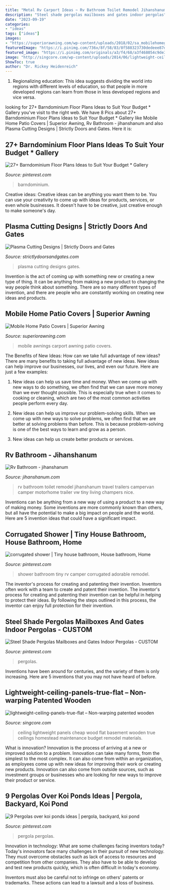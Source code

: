 ```yaml
---
title: "Metal Rv Carport Ideas ~ Rv Bathroom Toilet Remodel Jihanshanum Travel Trailers Campervan Camper Motorhome Trailer Vw Tiny Living Champers Nice"
description: "Steel shade pergolas mailboxes and gates indoor pergolas"
date: "2023-09-19"
categories:
- "ideas"
tags: ["ideas"]
images:
- "https://superiorawning.com/wp-content/uploads/2018/02/sa_mobilehomegallery14.jpg"
featuredImage: "https://i.pinimg.com/736x/8f/58/83/8f588323730dedeee87d163dffcd4819.jpg"
featured_image: "https://i.pinimg.com/originals/a3/f4/68/a3f468054c9de332f7bb481fae0ee0e8.jpg"
image: "http://singcore.com/wp-content/uploads/2014/06/lightweight-ceiling-panels-true-flat.jpg"
ShowToc: true
author: "Dr. Rickey Heidenreich"
---
```



1. Regionalizing education: This idea suggests dividing the world into regions with different levels of education, so that people in more developed regions can learn from those in less developed regions and vice versa.

	

		
looking for 27+ Barndominium Floor Plans Ideas to Suit Your Budget * Gallery you've visit to the right web. We have 8 Pics about 27+ Barndominium Floor Plans Ideas to Suit Your Budget * Gallery like Mobile Home Patio Covers | Superior Awning, Rv Bathroom - jihanshanum and also Plasma Cutting Designs | Strictly Doors and Gates. Here it is:
		
    
## 27+ Barndominium Floor Plans Ideas To Suit Your Budget * Gallery

<img loading=lazy src="https://i.pinimg.com/736x/dc/5e/86/dc5e86f8db37eda4e65aca49a6f0b5e4.jpg" onerror="this.onerror=null;this.src='https://tse4.mm.bing.net/th?id=OIP.taftmMvsO01VkkstVLTYJQHaLH&amp;pid=15.1';" alt="27+ Barndominium Floor Plans Ideas to Suit Your Budget * Gallery">

_Source: pinterest.com_

>barndominium. 

	

Creative ideas:
Creative ideas can be anything you want them to be. You can use your creativity to come up with ideas for products, services, or even whole businesses. It doesn't have to be creative, just creative enough to make someone's day.

    
## Plasma Cutting Designs | Strictly Doors And Gates

<img loading=lazy src="https://strictlydoorsandgates.com/wp-content/gallery/plasma-cutting-designs/plasma-cutting-11.jpg" onerror="this.onerror=null;this.src='https://tse1.mm.bing.net/th?id=OIP.hfoKondgKOK6QRFIztpixQHaFj&amp;pid=15.1';" alt="Plasma Cutting Designs | Strictly Doors and Gates">

_Source: strictlydoorsandgates.com_

>plasma cutting designs gates. 

	

Invention is the act of coming up with something new or creating a new type of thing. It can be anything from making a new product to changing the way people think about something. There are so many different types of invention, and there are people who are constantly working on creating new ideas and products.

    
## Mobile Home Patio Covers | Superior Awning

<img loading=lazy src="https://superiorawning.com/wp-content/uploads/2018/02/sa_mobilehomegallery14.jpg" onerror="this.onerror=null;this.src='https://tse3.mm.bing.net/th?id=OIP.Ahqireq-38DW4IKv4beh3gHaFj&amp;pid=15.1';" alt="Mobile Home Patio Covers | Superior Awning">

_Source: superiorawning.com_

>mobile awnings carport awning patio covers. 

	

The Benefits of New Ideas: How can we take full advantage of new ideas?
There are many benefits to taking full advantage of new ideas. New ideas can help improve our businesses, our lives, and even our future. Here are just a few examples:
1. New ideas can help us save time and money. When we come up with new ways to do something, we often find that we can save more money than we ever thought possible. This is especially true when it comes to cooking or cleaning, which are two of the most common activities people perform every day.

2. New ideas can help us improve our problem-solving skills. When we come up with new ways to solve problems, we often find that we are better at solving problems than before. This is because problem-solving is one of the best ways to learn and grow as a person.

3. New ideas can help us create better products or services.

    
## Rv Bathroom - Jihanshanum

<img loading=lazy src="https://jihanshanum.com/wp-content/uploads/2018/11/RV-bathroom00049.jpg" onerror="this.onerror=null;this.src='https://tse2.mm.bing.net/th?id=OIP.Jv_JKyuL0NT7hQR5F_MdrgHaJ4&amp;pid=15.1';" alt="Rv Bathroom - jihanshanum">

_Source: jihanshanum.com_

>rv bathroom toilet remodel jihanshanum travel trailers campervan camper motorhome trailer vw tiny living champers nice. 

	

Inventions can be anything from a new way of using a product to a new way of making money. Some inventions are more commonly known than others, but all have the potential to make a big impact on people and the world. Here are 5 invention ideas that could have a significant impact.

    
## Corrugated Shower | Tiny House Bathroom, House Bathroom, Home

<img loading=lazy src="https://i.pinimg.com/originals/a3/f4/68/a3f468054c9de332f7bb481fae0ee0e8.jpg" onerror="this.onerror=null;this.src='https://tse1.mm.bing.net/th?id=OIP.xQ_1y-m6xIgecYoY5bT5ewHaLG&amp;pid=15.1';" alt="corrugated shower | Tiny house bathroom, House bathroom, Home">

_Source: pinterest.com_

>shower bathroom tiny rv camper corrugated adorable remodel. 

	

The inventor's process for creating and patenting their invention.
Inventors often work with a team to create and patent their invention. The inventor's process for creating and patenting their invention can be helpful in helping to protect their ideas. By following the steps outlined in this process, the inventor can enjoy full protection for their invention.

    
## Steel Shade Pergolas Mailboxes And Gates Indoor Pergolas - CUSTOM

<img loading=lazy src="https://i.pinimg.com/736x/8f/58/83/8f588323730dedeee87d163dffcd4819.jpg" onerror="this.onerror=null;this.src='https://tse3.mm.bing.net/th?id=OIP.Fwr6s_aSjoP0yIQS4hKODwHaFj&amp;pid=15.1';" alt="Steel Shade Pergolas Mailboxes and Gates Indoor Pergolas - CUSTOM">

_Source: pinterest.com_

>pergolas. 

	

Inventions have been around for centuries, and the variety of them is only increasing. Here are 5 inventions that you may not have heard of before.

    
## Lightweight-ceiling-panels-true-flat – Non-warping Patented Wooden

<img loading=lazy src="http://singcore.com/wp-content/uploads/2014/06/lightweight-ceiling-panels-true-flat.jpg" onerror="this.onerror=null;this.src='https://tse1.mm.bing.net/th?id=OIP.BZZoAp5T1kgXIu-K75dUmQHaLG&amp;pid=15.1';" alt="lightweight-ceiling-panels-true-flat – Non-warping patented wooden">

_Source: singcore.com_

>ceiling lightweight panels cheap wood flat basement wooden true ceilings homestead maintenance budget remodel materials. 

	

What is innovation?
Innovation is the process of arriving at a new or improved solution to a problem. Innovation can take many forms, from the simplest to the most complex. It can also come from within an organization, as employees come up with new ideas for improving their work or creating new products. Innovation can also come from outside sources, such as investment groups or businesses who are looking for new ways to improve their product or service.

    
## 9 Pergolas Over Koi Ponds Ideas | Pergola, Backyard, Koi Pond

<img loading=lazy src="https://i.pinimg.com/474x/e3/bd/f4/e3bdf4ee744be2ab79f879321c1568f9--patio-gazebo-outdoor-pergola.jpg" onerror="this.onerror=null;this.src='https://tse2.mm.bing.net/th?id=OIP.u2R3dqnhIdT8HIfQRIrihAAAAA&amp;pid=15.1';" alt="9 Pergolas over koi ponds ideas | pergola, backyard, koi pond">

_Source: pinterest.com_

>pergola pergolas. 

	

Innovation in technology: What are some challenges facing inventors today?
Today's innovators face many challenges in their pursuit of new technology. They must overcome obstacles such as lack of access to resources and competition from other companies. They also have to be able to develop and test new products quickly, which is often difficult in today's economy.

Inventors must also be careful not to infringe on others' patents or trademarks. These actions can lead to a lawsuit and a loss of business.

